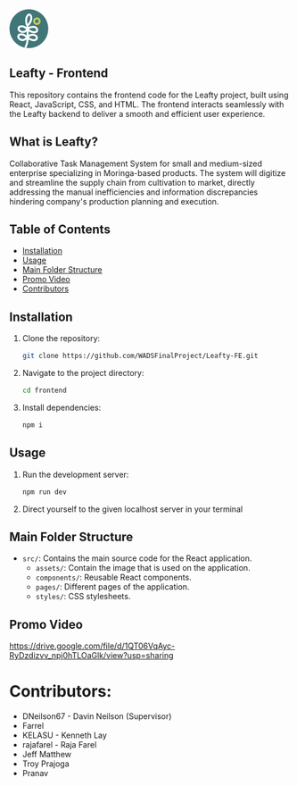<img src="LeaftyLogo.png" >

## Leafty - Frontend
This repository contains the frontend code for the Leafty project, built using React, JavaScript, CSS, and HTML. The frontend interacts seamlessly with the Leafty backend to deliver a smooth and efficient user experience.
## What is Leafty?
 Collaborative Task Management System for small and medium-sized enterprise specializing in Moringa-based products. The system will digitize and streamline the supply chain from cultivation to market, directly addressing the manual inefficiencies and information discrepancies hindering company's production planning and execution. 

## Table of Contents
- [Installation](#installation)
- [Usage](#usage)
- [Main Folder Structure](#main-folder-structure)
- [Promo Video](#promo-video)
- [Contributors](#contributors)

## Installation
1. Clone the repository:
   ```sh
   git clone https://github.com/WADSFinalProject/Leafty-FE.git

2. Navigate to the project directory:
    ```sh
    cd frontend

3. Install dependencies:
    ```sh
    npm i

## Usage
1. Run the development server:
    ```sh
    npm run dev

2. Direct yourself to the given localhost server in your terminal 

## Main Folder Structure
- `src/`: Contains the main source code for the React application.
  - `assets/`: Contain the image that is used on the application.
  - `components/`: Reusable React components.
  - `pages/`: Different pages of the application.
  - `styles/`: CSS stylesheets.

## Promo Video

https://drive.google.com/file/d/1QT06VqAyc-RyDzdizvv_npj0hTLOaGlk/view?usp=sharing


# Contributors:
- DNeilson67 - Davin Neilson (Supervisor)
- Farrel
- KELASU - Kenneth Lay
- rajafarel - Raja Farel
- Jeff Matthew
- Troy Prajoga
- Pranav


